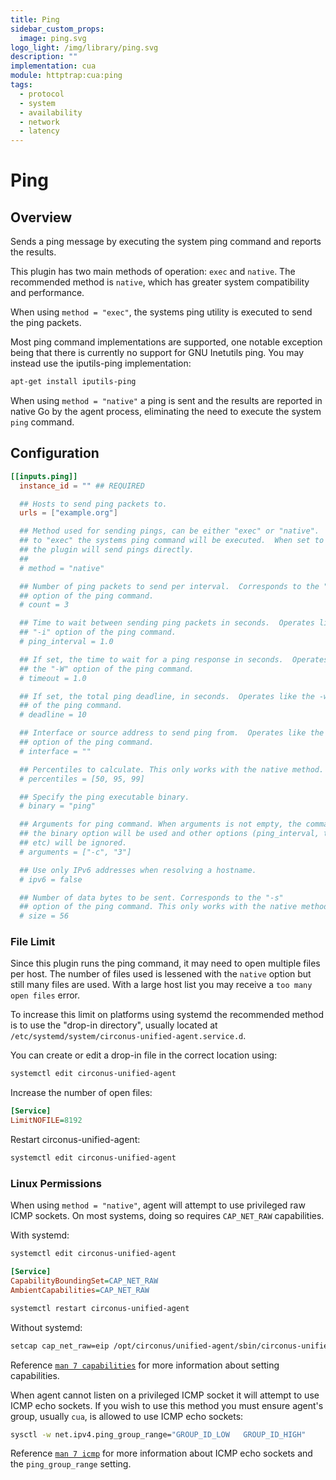```yaml
---
title: Ping
sidebar_custom_props:
  image: ping.svg
logo_light: /img/library/ping.svg
description: ""
implementation: cua
module: httptrap:cua:ping
tags:
  - protocol
  - system
  - availability
  - network
  - latency
---
```


# Ping

## Overview

Sends a ping message by executing the system ping command and reports the results.

This plugin has two main methods of operation: `exec` and `native`. The
recommended method is `native`, which has greater system compatibility and
performance.

When using `method = "exec"`, the systems ping utility is executed to send the
ping packets.

Most ping command implementations are supported, one notable exception being
that there is currently no support for GNU Inetutils ping. You may instead use
the iputils-ping implementation:

```sh
apt-get install iputils-ping
```

When using `method = "native"` a ping is sent and the results are reported in
native Go by the agent process, eliminating the need to execute the system
`ping` command.

## Configuration

```toml
[[inputs.ping]]
  instance_id = "" ## REQUIRED

  ## Hosts to send ping packets to.
  urls = ["example.org"]

  ## Method used for sending pings, can be either "exec" or "native".  When set
  ## to "exec" the systems ping command will be executed.  When set to "native"
  ## the plugin will send pings directly.
  ##
  # method = "native"

  ## Number of ping packets to send per interval.  Corresponds to the "-c"
  ## option of the ping command.
  # count = 3

  ## Time to wait between sending ping packets in seconds.  Operates like the
  ## "-i" option of the ping command.
  # ping_interval = 1.0

  ## If set, the time to wait for a ping response in seconds.  Operates like
  ## the "-W" option of the ping command.
  # timeout = 1.0

  ## If set, the total ping deadline, in seconds.  Operates like the -w option
  ## of the ping command.
  # deadline = 10

  ## Interface or source address to send ping from.  Operates like the -I or -S
  ## option of the ping command.
  # interface = ""

  ## Percentiles to calculate. This only works with the native method.
  # percentiles = [50, 95, 99]

  ## Specify the ping executable binary.
  # binary = "ping"

  ## Arguments for ping command. When arguments is not empty, the command from
  ## the binary option will be used and other options (ping_interval, timeout,
  ## etc) will be ignored.
  # arguments = ["-c", "3"]

  ## Use only IPv6 addresses when resolving a hostname.
  # ipv6 = false

  ## Number of data bytes to be sent. Corresponds to the "-s"
  ## option of the ping command. This only works with the native method.
  # size = 56
```

### File Limit

Since this plugin runs the ping command, it may need to open multiple files per
host. The number of files used is lessened with the `native` option but still
many files are used. With a large host list you may receive a `too many open
files` error.

To increase this limit on platforms using systemd the recommended method is to
use the "drop-in directory", usually located at
`/etc/systemd/system/circonus-unified-agent.service.d`.

You can create or edit a drop-in file in the correct location using:

```sh
systemctl edit circonus-unified-agent
```

Increase the number of open files:

```ini
[Service]
LimitNOFILE=8192
```

Restart circonus-unified-agent:

```sh
systemctl edit circonus-unified-agent
```

### Linux Permissions

When using `method = "native"`, agent will attempt to use privileged raw
ICMP sockets. On most systems, doing so requires `CAP_NET_RAW` capabilities.

With systemd:

```sh
systemctl edit circonus-unified-agent
```

```ini
[Service]
CapabilityBoundingSet=CAP_NET_RAW
AmbientCapabilities=CAP_NET_RAW
```

```sh
systemctl restart circonus-unified-agent
```

Without systemd:

```sh
setcap cap_net_raw=eip /opt/circonus/unified-agent/sbin/circonus-unified-agentd
```

Reference [`man 7 capabilities`](http://man7.org/linux/man-pages/man7/capabilities.7.html) for more information about
setting capabilities.

When agent cannot listen on a privileged ICMP socket it will attempt to use
ICMP echo sockets. If you wish to use this method you must ensure agent's
group, usually `cua`, is allowed to use ICMP echo sockets:

```sh
sysctl -w net.ipv4.ping_group_range="GROUP_ID_LOW   GROUP_ID_HIGH"
```

Reference [`man 7 icmp`](http://man7.org/linux/man-pages/man7/icmp.7.html) for more information about ICMP echo
sockets and the `ping_group_range` setting.
